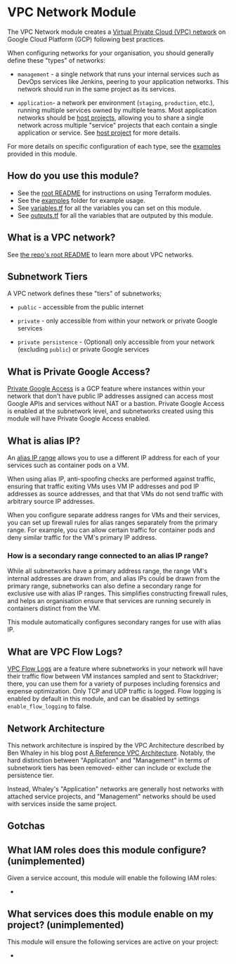 # VPC Network Module

The VPC Network module creates a [Virtual Private Cloud (VPC) network](https://cloud.google.com/vpc/docs/using-vpc)
on Google Cloud Platform (GCP) following best practices.

When configuring networks for your organisation, you should generally define
these "types" of networks:

* `management` - a single network that runs your internal services such as
DevOps services like Jenkins, peering to your application networks. This network
should run in the same project as its services.

* `application`- a network per environment (`staging`, `production`, etc.),
running multiple services owned by multiple teams. Most application networks
should be [host projects](../project-host-configuration), allowing you to share
a single network across multiple "service" projects that each contain a single
application or service. See [host project](../project-host-configuration) for
more details.

For more details on specific configuration of each type, see the [examples](../examples)
provided in this module.

## How do you use this module?

* See the [root README](/README.md) for instructions on using Terraform modules.
* See the [examples](/examples) folder for example usage.
* See [variables.tf](./variables.tf) for all the variables you can set on this module.
* See [outputs.tf](./outputs.tf) for all the variables that are outputed by this module.

## What is a VPC network?

See [the repo's root README](../../README.md) to learn more about VPC networks.

## Subnetwork Tiers

<!-- TODO(rileykarson): Expand more thoroughly on tier capabilities -->
A VPC network defines these "tiers" of subnetworks;

* `public` - accessible from the public internet

* `private` - only accessible from within your network or private Google
services

<!-- TODO(rileykarson): Are private persistence subnetworks necessary? -->
* `private persistence` - (Optional) only accessible from your network (excluding `public`)
or private Google services

## What is Private Google Access?

[Private Google Access](https://cloud.google.com/vpc/docs/configure-private-google-access)
is a GCP feature where instances within your network that don't have public IP
addresses assigned can  access most Google APIs and services without NAT or a
bastion. Private Google Access is enabled at the subnetwork level, and
subnetworks created using this module will have Private Google Access enabled.

## What is alias IP?

An [alias IP range](https://cloud.google.com/vpc/docs/alias-ip) allows you to
use a different IP address for each of your services such as container pods on a
VM.

When using alias IP, anti-spoofing checks are performed against traffic,
ensuring that traffic exiting VMs uses VM IP addresses and pod IP addresses as
source addresses, and that that VMs do not send traffic with arbitrary source IP
addresses.

When you configure separate address ranges for VMs and their services, you can
set up firewall rules for alias ranges separately from the primary range. For
example, you can allow certain traffic for container pods and deny similar
traffic for the VM's primary IP address.

### How is a secondary range connected to an alias IP range?

While all subnetworks have a primary address range, the range VM's internal
addresses are drawn from, and alias IPs could be drawn from the primary range,
subnetworks can also define a secondary range for exclusive use with alias
IP ranges. This simplifies constructing firewall rules, and helps an
organisation ensure that services are running securely in containers distinct
from the VM.

This module automatically configures secondary ranges for use with alias IP.

## What are VPC Flow Logs?

[VPC Flow Logs](https://cloud.google.com/vpc/docs/using-flow-logs) are a feature
where subnetworks in your network will have their traffic flow between VM
instances sampled and sent to Stackdriver; there, you can use them for a variety
of purposes including forensics and expense optimization. Only TCP and UDP
traffic is logged. Flow logging is enabled by default in this module, and can be
disabled by settings `enable_flow_logging` to false.


## Network Architecture

This network architecture is inspired by the VPC Architecture described by Ben
Whaley in his blog post [A Reference VPC Architecture](https://www.whaletech.co/2014/10/02/reference-vpc-architecture.html).
Notably, the hard distinction between "Application" and "Management" in terms of
subnetwork tiers has been removed- either can include or exclude the persistence
tier.

Instead, Whaley's "Application" networks are generally host networks with
attached service projects, and "Management" networks should be used with
services inside the same project. 

<!-- TODO(rileykarson): Expand on how the reference arch maps to GCP -->

## Gotchas

<!-- TODO(rileykarson): Add gotchas as they become apparent -->

## What IAM roles does this module configure? (unimplemented)

Given a service account, this module will enable the following IAM roles:

* 

## What services does this module enable on my project? (unimplemented)

This module will ensure the following services are active on your project:

*
